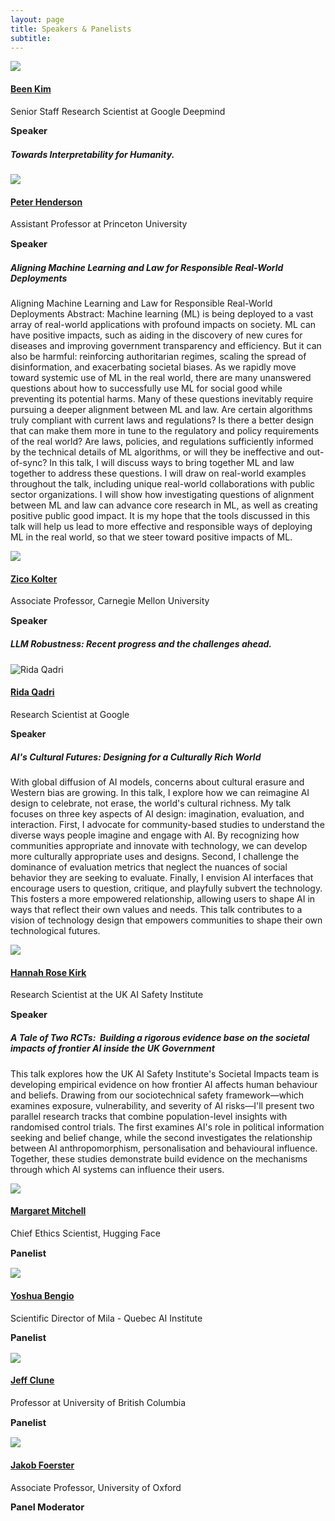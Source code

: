 ```yaml
---
layout: page
title: Speakers & Panelists
subtitle: 
---
```

 
<div class='row'>
  <div class="col-3">
    <div class="frame">
      <img class="speaker-img" src='/assets/img/been.jpg'>
    </div>
  </div>
  <div class="col-9">
    <h4><a href="https://beenkim.github.io">Been Kim</a></h4>
    <p class='speaker-affiliation'>Senior Staff Research Scientist at Google Deepmind</p>
    <p style='font-size: 11pt;'>
      <b>Speaker</b>
    </p>
       <h5 class="talk-title">Towards Interpretability for Humanity.</h5>
  </div>
</div>

<div class='row'>
  <div class="col-3">
    <div class="frame">
      <img class="speaker-img" src='/assets/img/peter.jpg'>
    </div>
  </div>
  <div class="col-9">
    <h4><a href="https://www.peterhenderson.co/">Peter Henderson</a></h4>
    <p class='speaker-affiliation'>Assistant Professor at Princeton University</p>
    <p style='font-size: 11pt;'>
      <b>Speaker</b>
    </p>
       <h5 class="talk-title">Aligning Machine Learning and Law for Responsible Real-World Deployments</h5>
    <p class="talk-abstract">
Aligning Machine Learning and Law for Responsible Real-World Deployments
Abstract: Machine learning (ML) is being deployed to a vast array of real-world applications with profound impacts on society. ML can have positive impacts, such as aiding in the discovery of new cures for diseases and improving government transparency and efficiency. But it can also be harmful: reinforcing authoritarian regimes, scaling the spread of disinformation, and exacerbating societal biases. As we rapidly move toward systemic use of ML in the real world, there are many unanswered questions about how to successfully use ML for social good while preventing its potential harms. Many of these questions inevitably require pursuing a deeper alignment between ML and law. Are certain algorithms truly compliant with current laws and regulations? Is there a better design that can make them more in tune to the regulatory and policy requirements of the real world? Are laws, policies, and regulations sufficiently informed by the technical details of ML algorithms, or will they be ineffective and out-of-sync? In this talk, I will discuss ways to bring together ML and law together to address these questions. I will draw on real-world examples throughout the talk, including unique real-world collaborations with public sector organizations. I will show how investigating questions of alignment between ML and law can advance core research in ML, as well as creating positive public good impact. It is my hope that the tools discussed in this talk will help us lead to more effective and responsible ways of deploying ML in the real world, so that we steer toward positive impacts of ML.
    </p>
  </div>
</div>

<div class='row'>
  <div class="col-3">
    <div class="frame">
      <img class="speaker-img" src='/assets/img/zico.jpg'>
    </div>
  </div>
  <div class="col-9">
    <h4><a href="https://zicokolter.com">Zico Kolter</a></h4>
    <p class='speaker-affiliation'>Associate Professor, Carnegie Mellon University</p>
    <p style='font-size: 11pt;'>
      <b>Speaker</b>
    </p>
          <h5 class="talk-title">LLM Robustness: Recent progress and the challenges ahead.</h5>
  </div>
</div>

<div class='row'>
  <div class="col-3">
    <div class="frame">
      <img class="speaker-img" src='/assets/img/rida.jpeg' alt="Rida Qadri">
    </div>
  </div>
  <div class="col-9">
    <h4><a href="https://ridaqadri.net">Rida Qadri</a></h4>
    <p class='speaker-affiliation'>Research Scientist at Google</p>
    <p class='speaker-label'>
      <b>Speaker</b>
    </p>
    <h5 class="talk-title">AI's Cultural Futures: Designing for a Culturally Rich World</h5>
    <p class="talk-abstract">
    With global diffusion of AI models, concerns about cultural erasure and Western bias are growing. In this talk, I explore how we can reimagine AI design to celebrate, not erase, the world's cultural richness. My talk focuses on three key aspects of AI design: imagination, evaluation, and interaction. First, I advocate for community-based studies to understand the diverse ways people imagine and engage with AI. By recognizing how communities appropriate and innovate with technology, we can develop more culturally appropriate uses and designs. Second, I challenge the dominance of evaluation metrics that neglect the nuances of social behavior they are seeking to evaluate. Finally, I envision AI interfaces that encourage users to question, critique, and playfully subvert the technology. This fosters a more empowered relationship, allowing users to shape AI in ways that reflect their own values and needs. This talk contributes to a vision of technology design that empowers communities to shape their own technological futures.
    </p>
  </div>
</div>

<div class='row'>
  <div class="col-3">
    <div class="frame">
      <img class="speaker-img" src='/assets/img/hannah_kirk.jpg'>
    </div>
  </div>
  <div class="col-9">
    <h4><a href="https://www.hannahrosekirk.com">Hannah Rose Kirk</a></h4>
    <p class='speaker-affiliation'>Research Scientist at the UK AI Safety Institute</p>
    <p style='font-size: 11pt;'>
      <b>Speaker</b>
         </p>
    <h5 class="talk-title">A Tale of Two RCTs: ​ Building a rigorous evidence base on the societal impacts of frontier AI inside the UK Government</h5>
    <p class="talk-abstract">
  This talk explores how the UK AI Safety Institute's Societal Impacts team is developing empirical evidence on how frontier AI affects human behaviour and beliefs. Drawing from our sociotechnical safety framework—which examines exposure, vulnerability, and severity of AI risks—I'll present two parallel research tracks that combine population-level insights with randomised control trials. The first examines AI's role in political information seeking and belief change, while the second investigates the relationship between AI anthropomorphism, personalisation and behavioural influence. Together, these studies demonstrate build evidence on the mechanisms through which AI systems can influence their users.
    </p>
   </div>
</div>

<div class='row'>
  <div class="col-3">
    <div class="frame">
      <img class="speaker-img" src='/assets/img/margaret.jpg'>
    </div>
  </div>
  <div class="col-9">
    <h4><a href="https://www.m-mitchell.com">Margaret Mitchell</a></h4>
    <p class='speaker-affiliation'>Chief Ethics Scientist, Hugging Face</p>
    <p style='font-size: 11pt;'>
      <b>Panelist</b>
    </p>
  </div>
</div> 

<div class='row'>
  <div class="col-3">
    <div class="frame">
      <img class="speaker-img" src='/assets/img/bengio.jpeg'>
    </div>
  </div>
  <div class="col-9">
    <h4><a href="https://yoshuabengio.org">Yoshua Bengio</a></h4>
    <p class='speaker-affiliation'>Scientific Director of Mila - Quebec AI Institute</p>
    <p style='font-size: 11pt;'>
      <b>Panelist</b>
    </p>
  </div>
</div>

<div class='row'>
  <div class="col-3">
    <div class="frame">
      <img class="speaker-img" src='/assets/img/jeff.jpg'>
    </div>
  </div>
  <div class="col-9">
    <h4><a href="http://jeffclune.com">Jeff Clune</a></h4>
    <p class='speaker-affiliation'>Professor at University of British Columbia</p>
    <p style='font-size: 11pt;'>
      <b>Panelist</b>
    </p>
  </div>
</div>

<div class='row'>
  <div class="col-3">
    <div class="frame">
      <img class="speaker-img" src='/assets/img/jakob.png'>
    </div>
  </div>
  <div class="col-9">
    <h4><a href="https://www.jakobfoerster.com">Jakob Foerster</a></h4>
    <p class='speaker-affiliation'>Associate Professor, University of  Oxford</p>
    <p style='font-size: 11pt;'>
      <b>Panel Moderator</b>
    </p>
  </div>
</div>



